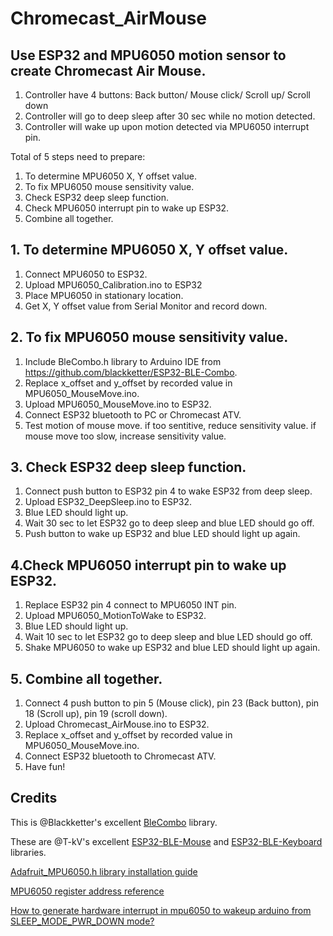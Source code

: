 # Chromecast_AirMouse
## Use ESP32 and MPU6050 motion sensor to create Chromecast Air Mouse.
1. Controller have 4 buttons: Back button/ Mouse click/ Scroll up/ Scroll down
2. Controller will go to deep sleep after 30 sec while no motion detected.
3. Controller will wake up upon motion detected via MPU6050 interrupt pin.

Total of 5 steps need to prepare:
1. To determine MPU6050 X, Y offset value.
2. To fix MPU6050 mouse sensitivity value.
3. Check ESP32 deep sleep function.
4. Check MPU6050 interrupt pin to wake up ESP32.
5. Combine all together.

## 1. To determine MPU6050 X, Y offset value.
1. Connect MPU6050 to ESP32.
2. Upload MPU6050_Calibration.ino to ESP32
3. Place MPU6050 in stationary location.
4. Get X, Y offset value from Serial Monitor and record down.

## 2. To fix MPU6050 mouse sensitivity value.
1. Include BleCombo.h library to Arduino IDE from https://github.com/blackketter/ESP32-BLE-Combo.
2. Replace x_offset and y_offset by recorded value in MPU6050_MouseMove.ino.
3. Upload MPU6050_MouseMove.ino to ESP32.
4. Connect ESP32 bluetooth to PC or Chromecast ATV.
5. Test motion of mouse move. if too sentitive, reduce sensitivity value. if mouse move too slow, increase sensitivity value.

## 3. Check ESP32 deep sleep function.
1. Connect push button to ESP32 pin 4 to wake ESP32 from deep sleep.
2. Upload ESP32_DeepSleep.ino to ESP32.
3. Blue LED should light up.
4. Wait 30 sec to let ESP32 go to deep sleep and blue LED should go off.
5. Push button to wake up ESP32 and blue LED should light up again.

## 4.Check MPU6050 interrupt pin to wake up ESP32.
1. Replace ESP32 pin 4 connect to MPU6050 INT pin.
2. Upload MPU6050_MotionToWake to ESP32.
3. Blue LED should light up.
4. Wait 10 sec to let ESP32 go to deep sleep and blue LED should go off.
5. Shake MPU6050 to wake up ESP32 and blue LED should light up again.

## 5. Combine all together.
1. Connect 4 push button to pin 5 (Mouse click), pin 23 (Back button), pin 18 (Scroll up), pin 19 (scroll down).
2. Upload Chromecast_AirMouse.ino to ESP32.
3. Replace x_offset and y_offset by recorded value in MPU6050_MouseMove.ino.
4. Connect ESP32 bluetooth to Chromecast ATV.
5. Have fun!

## Credits
This is @Blackketter's excellent [BleCombo](https://github.com/blackketter/ESP32-BLE-Combo) library.

These are @T-kV's excellent [ESP32-BLE-Mouse](https://github.com/T-vK/ESP32-BLE-Mouse) and [ESP32-BLE-Keyboard](https://github.com/T-vK/ESP32-BLE-Keyboard) libraries.

[Adafruit_MPU6050.h library installation guide](https://randomnerdtutorials.com/esp32-mpu-6050-accelerometer-gyroscope-arduino/)

[MPU6050 register address reference](http://www.i2cdevlib.com/devices/mpu6050#registers)

[How to generate hardware interrupt in mpu6050 to wakeup arduino from SLEEP_MODE_PWR_DOWN mode?](https://arduino.stackexchange.com/questions/48424/how-to-generate-hardware-interrupt-in-mpu6050-to-wakeup-arduino-from-sleep-mode)
